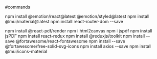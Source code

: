 #commands

npm install @emotion/react@latest @emotion/styled@latest 
npm install @mui/material@latest
npm install react-router-dom --save

npm install @react-pdf/render
npm i html2canvas
npm i jspdf
npm install jsPDF
npm install react-redux
npm install @reduxjs/toolkit
npm install --save @fortawesome/react-fontawesome
npm install --save @fortawesome/free-solid-svg-icons
npm install axios --save
npm install @mui/icons-material